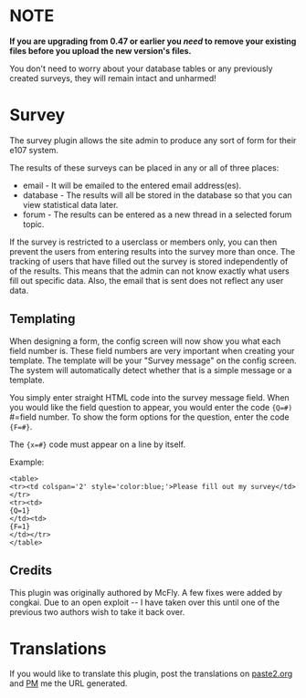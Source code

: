 # NOTE

**If you are upgrading from 0.47 or earlier you *need* to remove your existing files before you upload the new version's files.**

You don't need to worry about your database tables or any previously created surveys, they will remain intact and unharmed!

# Survey

The survey plugin allows the site admin to produce any sort of form for their e107 system.

The results of these surveys can be placed in any or all of three places:

* email    - It will be emailed to the entered email address(es).
* database - The results will all be stored in the database so that you can view statistical data later.
* forum    - The results can be entered as a new thread in a selected forum topic.

If the survey is restricted to a userclass or members only, you can then prevent the users from entering results into the survey more than once.  The tracking of users that have filled out the survey is stored independently of of the results.  This means that the admin can not know exactly what users fill out specific data.  Also, the email that is sent does not reflect any user data.

## Templating

When designing a form, the config screen will now show you what each field number is.  These field numbers are very important when creating your template.  The template will be your "Survey message" on the config screen.  The system will automatically detect whether that is a simple message or a template.

You simply enter straight HTML code into the survey message field.  When you would like the field question to appear, you would enter the code `{Q=#)` #=field number.  To show the form options for the question, enter the code `{F=#}`.

The `{x=#}` code must appear on a line by itself.

Example:

	<table>
	<tr><td colspan='2' style='color:blue;'>Please fill out my survey</td></tr>
	<tr><td>
	{Q=1}
	</td><td>
	{F=1}
	</td></tr>
	</table>

## Credits

This plugin was originally authored by McFly. A few fixes were added by congkai.
Due to an open exploit -- I have taken over this until one of the previous two authors wish to take it back over.

# Translations

If you would like to translate this plugin, post the translations on [paste2.org](http://paste2.org/) and [PM](http://e107.org/e107_plugins/pm/pm.php?send.37) me the URL generated.
